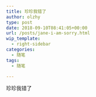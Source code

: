```yaml
---
title: 珍珍我错了
author: olzhy
type: post
date: 2018-09-10T08:41:05+00:00
url: /posts/jane-i-am-sorry.html
wip_template:
  - right-sidebar
categories:
  - 随笔
tags:
  - 随笔

---
```

珍珍我错了